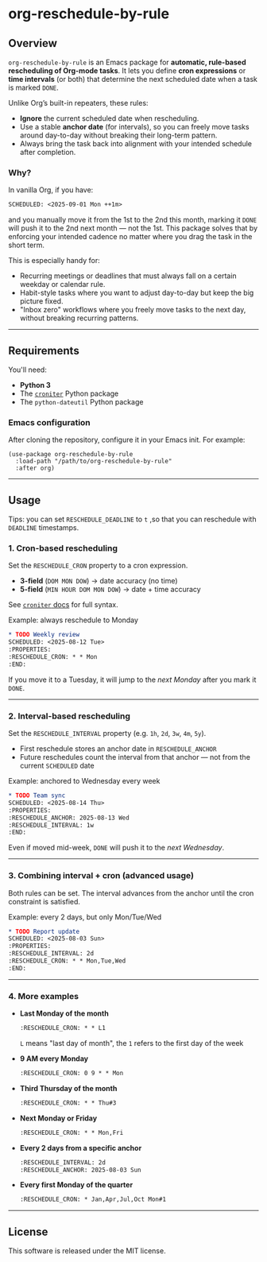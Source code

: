 # org-reschedule-by-rule

## Overview

`org-reschedule-by-rule` is an Emacs package for **automatic, rule-based
rescheduling of Org-mode tasks**. It lets you define **cron expressions** or
**time intervals** (or both) that determine the next scheduled date when a task
is marked `DONE`.

Unlike Org’s built-in repeaters, these rules:

* **Ignore** the current scheduled date when rescheduling.
* Use a stable **anchor date** (for intervals), so you can freely move tasks
  around day-to-day without breaking their long-term pattern.
* Always bring the task back into alignment with your intended schedule after
  completion.

### Why?

In vanilla Org, if you have:

```org
SCHEDULED: <2025-09-01 Mon ++1m>
```

and you manually move it from the 1st to the 2nd this month, marking it `DONE`
will push it to the 2nd next month — not the 1st. This package solves that by
enforcing your intended cadence no matter where you drag the task in the short
term.

This is especially handy for:

* Recurring meetings or deadlines that must always fall on a certain weekday or
  calendar rule.
* Habit-style tasks where you want to adjust day-to-day but keep the big picture
  fixed.
* "Inbox zero" workflows where you freely move tasks to the next day, without
  breaking recurring patterns.

---

## Requirements

You'll need:

- **Python 3**
- The [`croniter`](https://github.com/pallets-eco/croniter) Python package
- The `python-dateutil` Python package

### Emacs configuration

After cloning the repository, configure it in your Emacs init. For example:

```elisp
(use-package org-reschedule-by-rule
  :load-path "/path/to/org-reschedule-by-rule"
  :after org)
```

---

## Usage

Tips: you can set `RESCHEDULE_DEADLINE` to `t` ,so that you can reschedule with `DEADLINE` timestamps.

### 1. Cron-based rescheduling
Set the `RESCHEDULE_CRON` property to a cron expression.

- **3-field** (`DOM MON DOW`) → date accuracy (no time)
- **5-field** (`MIN HOUR DOM MON DOW`) → date + time accuracy

See [`croniter` docs](https://github.com/pallets-eco/croniter) for full syntax.

Example: always reschedule to Monday

```org
* TODO Weekly review
SCHEDULED: <2025-08-12 Tue>
:PROPERTIES:
:RESCHEDULE_CRON: * * Mon
:END:
```

If you move it to a Tuesday, it will jump to the *next Monday* after you mark it
`DONE`.


---

### 2. Interval-based rescheduling

Set the `RESCHEDULE_INTERVAL` property (e.g. `1h`, `2d`, `3w`, `4m`, `5y`).

- First reschedule stores an anchor date in `RESCHEDULE_ANCHOR`
- Future reschedules count the interval from that anchor — not from the current
  `SCHEDULED` date

Example: anchored to Wednesday every week

```org
* TODO Team sync
SCHEDULED: <2025-08-14 Thu>
:PROPERTIES:
:RESCHEDULE_ANCHOR: 2025-08-13 Wed
:RESCHEDULE_INTERVAL: 1w
:END:
```

Even if moved mid-week, `DONE` will push it to the *next Wednesday*.

---

### 3. Combining interval + cron (advanced usage)

Both rules can be set. The interval advances from the anchor until the cron
constraint is satisfied.

Example: every 2 days, but only Mon/Tue/Wed

```org
* TODO Report update
SCHEDULED: <2025-08-03 Sun>
:PROPERTIES:
:RESCHEDULE_INTERVAL: 2d
:RESCHEDULE_CRON: * * Mon,Tue,Wed
:END:
```

---

### 4. More examples

- **Last Monday of the month**
    ```org
    :RESCHEDULE_CRON: * * L1
    ```

    `L` means "last day of month", the `1` refers to the first day of the week

- **9 AM every Monday**
    ```org
    :RESCHEDULE_CRON: 0 9 * * Mon
    ```

- **Third Thursday of the month**
    ```org
    :RESCHEDULE_CRON: * * Thu#3
    ```

- **Next Monday or Friday**
    ```org
    :RESCHEDULE_CRON: * * Mon,Fri
    ```

- **Every 2 days from a specific anchor**
    ```org
    :RESCHEDULE_INTERVAL: 2d
    :RESCHEDULE_ANCHOR: 2025-08-03 Sun
    ```

- **Every first Monday of the quarter**
    ```org
    :RESCHEDULE_CRON: * Jan,Apr,Jul,Oct Mon#1
    ```

---



## License

This software is released under the MIT license.
